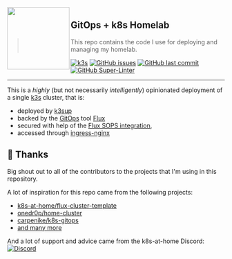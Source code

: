 <img src="https://camo.githubusercontent.com/5b298bf6b0596795602bd771c5bddbb963e83e0f/68747470733a2f2f692e696d6775722e636f6d2f7031527a586a512e706e67" align="left" width="144px" height="144px"/>

## GitOps + k8s Homelab

> This repo contains the code I use for deploying and managing my homelab.

[![k3s](https://img.shields.io/badge/k3s-v1.23.3-orange?style=flat-square)](https://k3s.io/)
[![GitHub issues](https://img.shields.io/github/issues/ankushg/home-cluster?style=flat-square)](https://github.com/ankushg/home-cluster/issues)
[![GitHub last commit](https://img.shields.io/github/last-commit/ankushg/home-cluster?color=purple&style=flat-square)](https://github.com/ankushg/home-cluster/commits/master)
[![GitHub Super-Linter](https://github.com/ankushg/home-cluster/workflows/Lint/badge.svg)](https://github.com/marketplace/actions/super-linter)

---

This is a _highly_ (but not necessarily _intelligently_) opinionated deployment of a single [k3s](https://k3s.io/) cluster, that is:

- deployed by [k3sup](https://github.com/alexellis/k3sup)
- backed by the [GitOps](https://www.weave.works/blog/what-is-gitops-really) tool [Flux](https://toolkit.fluxcd.io/)
- secured with help of the [Flux SOPS integration](https://toolkit.fluxcd.io/guides/mozilla-sops/),
- accessed through [ingress-nginx](https://kubernetes.github.io/ingress-nginx/)

## 🙇 Thanks

Big shout out to all of the contributors to the projects that I'm using in this repository.

A lot of inspiration for this repo came from the following projects:

- [k8s-at-home/flux-cluster-template](https://github.com/k8s-at-home/flux-cluster-template)
- [onedr0p/home-cluster](https://github.com/onedr0p/home-cluster)
- [carpenike/k8s-gitops](https://github.com/carpenike/k8s-gitops)
- [and many more](https://github.com/k8s-at-home/awesome-home-kubernetes)

And a lot of support and advice came from the k8s-at-home Discord:
[![Discord](https://img.shields.io/badge/discord-chat-7289DA.svg?maxAge=60&style=flat-square)](https://discord.gg/Yv2gzFy)
